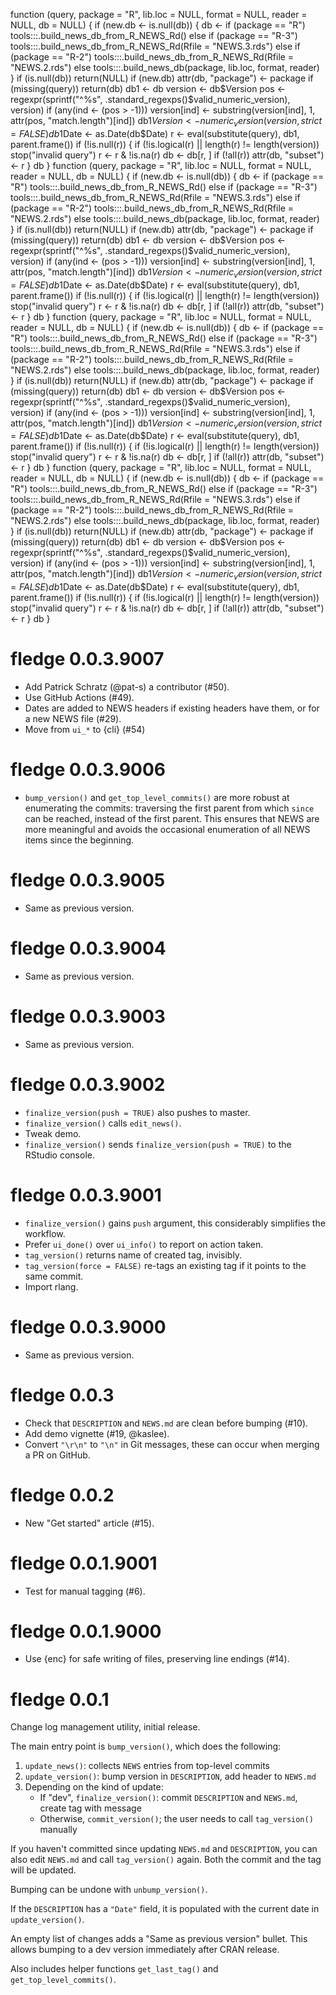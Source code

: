 <!-- NEWS.md is maintained by https://cynkra.github.io/fledge, do not edit -->

function (query, package = "R", lib.loc = NULL, format = NULL, reader = NULL, db = NULL) 
{
    if (new.db <- is.null(db)) {
        db <- if (package == "R") 
            tools:::.build_news_db_from_R_NEWS_Rd()
        else if (package == "R-3") 
            tools:::.build_news_db_from_R_NEWS_Rd(Rfile = "NEWS.3.rds")
        else if (package == "R-2") 
            tools:::.build_news_db_from_R_NEWS_Rd(Rfile = "NEWS.2.rds")
        else tools:::.build_news_db(package, lib.loc, format, reader)
    }
    if (is.null(db)) 
        return(NULL)
    if (new.db) 
        attr(db, "package") <- package
    if (missing(query)) 
        return(db)
    db1 <- db
    version <- db$Version
    pos <- regexpr(sprintf("^%s", .standard_regexps()$valid_numeric_version), version)
    if (any(ind <- (pos > -1))) 
        version[ind] <- substring(version[ind], 1, attr(pos, "match.length")[ind])
    db1$Version <- numeric_version(version, strict = FALSE)
    db1$Date <- as.Date(db$Date)
    r <- eval(substitute(query), db1, parent.frame())
    if (!is.null(r)) {
        if (!is.logical(r) || length(r) != length(version)) 
            stop("invalid query")
        r <- r & !is.na(r)
        db <- db[r, ]
        if (!all(r)) 
            attr(db, "subset") <- r
    }
    db
}
function (query, package = "R", lib.loc = NULL, format = NULL, reader = NULL, db = NULL) 
{
    if (new.db <- is.null(db)) {
        db <- if (package == "R") 
            tools:::.build_news_db_from_R_NEWS_Rd()
        else if (package == "R-3") 
            tools:::.build_news_db_from_R_NEWS_Rd(Rfile = "NEWS.3.rds")
        else if (package == "R-2") 
            tools:::.build_news_db_from_R_NEWS_Rd(Rfile = "NEWS.2.rds")
        else tools:::.build_news_db(package, lib.loc, format, reader)
    }
    if (is.null(db)) 
        return(NULL)
    if (new.db) 
        attr(db, "package") <- package
    if (missing(query)) 
        return(db)
    db1 <- db
    version <- db$Version
    pos <- regexpr(sprintf("^%s", .standard_regexps()$valid_numeric_version), version)
    if (any(ind <- (pos > -1))) 
        version[ind] <- substring(version[ind], 1, attr(pos, "match.length")[ind])
    db1$Version <- numeric_version(version, strict = FALSE)
    db1$Date <- as.Date(db$Date)
    r <- eval(substitute(query), db1, parent.frame())
    if (!is.null(r)) {
        if (!is.logical(r) || length(r) != length(version)) 
            stop("invalid query")
        r <- r & !is.na(r)
        db <- db[r, ]
        if (!all(r)) 
            attr(db, "subset") <- r
    }
    db
}
function (query, package = "R", lib.loc = NULL, format = NULL, reader = NULL, db = NULL) 
{
    if (new.db <- is.null(db)) {
        db <- if (package == "R") 
            tools:::.build_news_db_from_R_NEWS_Rd()
        else if (package == "R-3") 
            tools:::.build_news_db_from_R_NEWS_Rd(Rfile = "NEWS.3.rds")
        else if (package == "R-2") 
            tools:::.build_news_db_from_R_NEWS_Rd(Rfile = "NEWS.2.rds")
        else tools:::.build_news_db(package, lib.loc, format, reader)
    }
    if (is.null(db)) 
        return(NULL)
    if (new.db) 
        attr(db, "package") <- package
    if (missing(query)) 
        return(db)
    db1 <- db
    version <- db$Version
    pos <- regexpr(sprintf("^%s", .standard_regexps()$valid_numeric_version), version)
    if (any(ind <- (pos > -1))) 
        version[ind] <- substring(version[ind], 1, attr(pos, "match.length")[ind])
    db1$Version <- numeric_version(version, strict = FALSE)
    db1$Date <- as.Date(db$Date)
    r <- eval(substitute(query), db1, parent.frame())
    if (!is.null(r)) {
        if (!is.logical(r) || length(r) != length(version)) 
            stop("invalid query")
        r <- r & !is.na(r)
        db <- db[r, ]
        if (!all(r)) 
            attr(db, "subset") <- r
    }
    db
}
function (query, package = "R", lib.loc = NULL, format = NULL, reader = NULL, db = NULL) 
{
    if (new.db <- is.null(db)) {
        db <- if (package == "R") 
            tools:::.build_news_db_from_R_NEWS_Rd()
        else if (package == "R-3") 
            tools:::.build_news_db_from_R_NEWS_Rd(Rfile = "NEWS.3.rds")
        else if (package == "R-2") 
            tools:::.build_news_db_from_R_NEWS_Rd(Rfile = "NEWS.2.rds")
        else tools:::.build_news_db(package, lib.loc, format, reader)
    }
    if (is.null(db)) 
        return(NULL)
    if (new.db) 
        attr(db, "package") <- package
    if (missing(query)) 
        return(db)
    db1 <- db
    version <- db$Version
    pos <- regexpr(sprintf("^%s", .standard_regexps()$valid_numeric_version), version)
    if (any(ind <- (pos > -1))) 
        version[ind] <- substring(version[ind], 1, attr(pos, "match.length")[ind])
    db1$Version <- numeric_version(version, strict = FALSE)
    db1$Date <- as.Date(db$Date)
    r <- eval(substitute(query), db1, parent.frame())
    if (!is.null(r)) {
        if (!is.logical(r) || length(r) != length(version)) 
            stop("invalid query")
        r <- r & !is.na(r)
        db <- db[r, ]
        if (!all(r)) 
            attr(db, "subset") <- r
    }
    db
}
# fledge 0.0.3.9007

- Add Patrick Schratz (@pat-s) a contributor (#50).
- Use GitHub Actions (#49).
- Dates are added to NEWS headers if existing headers have them, or for a new NEWS file (#29).
- Move from `ui_*` to {cli} (#54)


# fledge 0.0.3.9006

- `bump_version()` and `get_top_level_commits()` are more robust at enumerating the commits: traversing the first parent from which `since` can be reached, instead of the first parent. This ensures that NEWS are more meaningful and avoids the occasional enumeration of all NEWS items since the beginning.


# fledge 0.0.3.9005

- Same as previous version.


# fledge 0.0.3.9004

- Same as previous version.


# fledge 0.0.3.9003

- Same as previous version.


# fledge 0.0.3.9002

- `finalize_version(push = TRUE)` also pushes to master.
- `finalize_version()` calls `edit_news()`.
- Tweak demo.
- `finalize_version()` sends `finalize_version(push = TRUE)` to the RStudio console.


# fledge 0.0.3.9001

- `finalize_version()` gains `push` argument, this considerably simplifies the workflow.
- Prefer `ui_done()` over `ui_info()` to report on action taken.
- `tag_version()` returns name of created tag, invisibly.
- `tag_version(force = FALSE)` re-tags an existing tag if it points to the same commit.
- Import rlang.


# fledge 0.0.3.9000

- Same as previous version.


# fledge 0.0.3

- Check that `DESCRIPTION` and `NEWS.md` are clean before bumping (#10).
- Add demo vignette (#19, @kaslee).
- Convert `"\r\n"` to `"\n"` in Git messages, these can occur when merging a PR on GitHub.


# fledge 0.0.2

- New "Get started" article (#15).


# fledge 0.0.1.9001

- Test for manual tagging (#6).


# fledge 0.0.1.9000

- Use {enc} for safe writing of files, preserving line endings (#14).


# fledge 0.0.1

Change log management utility, initial release.

The main entry point is `bump_version()`, which does the following:

1.  `update_news()`: collects `NEWS` entries from top-level commits
2.  `update_version()`: bump version in `DESCRIPTION`, add header to `NEWS.md`
3.  Depending on the kind of update:
    - If "dev", `finalize_version()`: commit `DESCRIPTION` and `NEWS.md`, create tag with message
    - Otherwise, `commit_version()`; the user needs to call `tag_version()` manually

If you haven't committed since updating `NEWS.md` and `DESCRIPTION`, you can also edit `NEWS.md` and call `tag_version()` again.
Both the commit and the tag will be updated.

Bumping can be undone with `unbump_version()`.

If the `DESCRIPTION` has a `"Date"` field, it is populated with the current date in `update_version()`.

An empty list of changes adds a "Same as previous version" bullet.
This allows bumping to a dev version immediately after CRAN release.

Also includes helper functions `get_last_tag()` and `get_top_level_commits()`.
